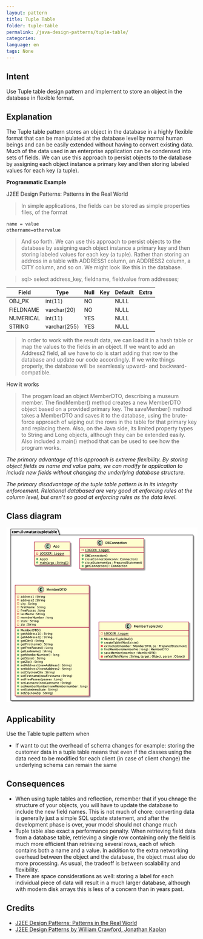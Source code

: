 ```yaml
---
layout: pattern
title: Tuple Table
folder: tuple-table
permalink: /java-design-patterns/tuple-table/
categories: 
language: en
tags: None
---
```


## Intent

Use Tuple table design pattern and implement to store an object in the database in flexible format.

## Explanation

The Tuple table pattern stores an object in the database in a highly flexible format that can be manipulated at the
database level by normal human beings and can be easily extended without having to convert existing data.  Much of the
data used in an enterprise application can be condensed into sets of fields. We can use this approach to persist 
objects to the database by assigning each object instance a primary key and then
storing labeled values for each key (a tuple).

**Programmatic Example**

J2EE Design Patterns: Patterns in the Real World

> In simple applications, the fields can be stored as simple properties files, of the format

````text
name = value
othername=othervalue
````

> And so forth. We can use this approach to persist objects to the database by assigning each object
instance a primary key and then storing labeled values for each key (a tuple). Rather than storing an
> address in a table with ADDRESS1 column, an ADDRESS2 column, a CITY column, and so on. We might look 
> like this in the database.

> sql> select address_key, fieldname, fieldvalue from addresses;

Field  |  Type | Null | Key | Default | Extra |
--- | --- | --- | --- |--- |--- |
OBJ_PK    | int(11)      | NO   |     | NULL    |       |
FIELDNAME | varchar(20)  | NO   |     | NULL    |       |
NUMERICAL | int(11)      | YES  |     | NULL    |       |
STRING    | varchar(255) | YES  |     | NULL    |       |

> In order to work with the result data, we can load it in a hash table or map the values to the fields in 
> an object. If we want to add an Address2 field, all we have to do is start adding that row to the database
> and update our code accordingly. If we write things properly, the database will be seamlessly upward- and 
> backward-compatible.

How it works
> The progam load an object MemberDTO, describing a museum member. The findMember() method creates a new
> MemberDTO object based on a provided primary key. The saveMember() method takes a MemberDTO and saves it
> to the database, using the brute-force approach of wiping out the rows in the table for that primary key and 
> replacing them. Also, on the Java side, its limited property types to String and Long objects, although
> they can be extended easily. Also included a main() method that can be used to see how the program works.

<i>The primary advantage of this approach is extreme flexibility. By storing object fields as name 
and value pairs, we can modify te application to include new fields without changing the underlying
database structure.

The primary disadvantage of the tuple table pattern is in its integrity enforcement. Relational 
databased are very good at enforcing rules at the column level, but aren't so good at enforcing 
rules as the data level.</i>

## Class diagram

![alt text](./etc/tuple-table.urm.png "Tuple table pattern class diagram")

## Applicability

Use the Table tuple pattern when

* If want to cut the overhead of schema changes for example: storing the customer data in a tuple table means
  that even if the classes using the data need to be modified for each client (in case of client change)
  the underlying schema can remain the same
  

## Consequences

* When using tuple tables and reflection, remember that if you chnage the structure of your objects,
  you will have to update the database to include the new field names. This is not much of chore: converting
  data is generally just a simple SQL update statement, and after the development phase is over, your model
  should not change much
* Tuple table also exact a performance penalty. When retrieving field data from a database table, retrieving
  a single row containing only the field is much more efficient than retrieving several rows, each of which 
  contains both a name and a value. In addition to the extra networking overhead between the object and the
  database, the object must also do more processing. As usual, the tradeoff is between scalability and flexibility.
* There are space considerations as well: storing a label for each individual piece of data will result in a 
  much larger database, although with modern disk arrays this is less of a concern than in years past.

## Credits

* [J2EE Design Patterns: Patterns in the Real World](http://ommolketab.ir/aaf-lib/axkwht7wxrhvgs2aqkxse8hihyu9zv.pdf)
* [J2EE Design Patterns by William Crawford, Jonathan Kaplan](https://www.oreilly.com/library/view/j2ee-design-patterns/0596004273/re24.html)